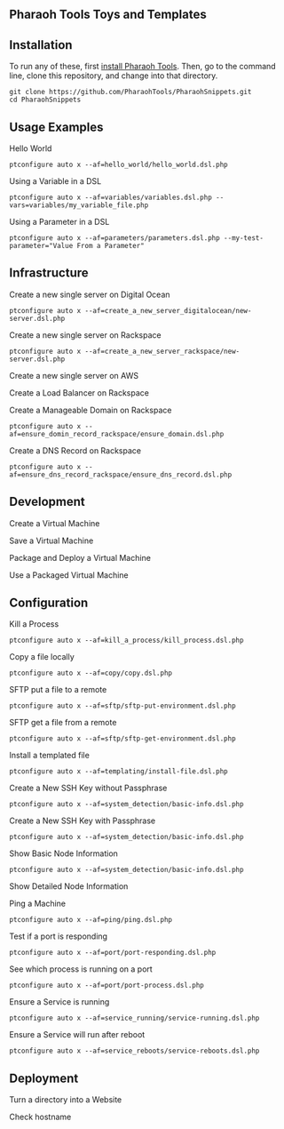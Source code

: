 Pharaoh Tools Toys and Templates
--------------------------------



Installation
--------------------------------
To run any of these, first [install Pharaoh Tools](http://pharaohtools.com/install "install Pharaoh Tools"). Then, go to
 the command line, clone this repository, and change into that directory.

    git clone https://github.com/PharaohTools/PharaohSnippets.git
    cd PharaohSnippets


Usage Examples
--------------------------------

Hello World

    ptconfigure auto x --af=hello_world/hello_world.dsl.php

Using a Variable in a DSL

    ptconfigure auto x --af=variables/variables.dsl.php --vars=variables/my_variable_file.php

Using a Parameter in a DSL

    ptconfigure auto x --af=parameters/parameters.dsl.php --my-test-parameter="Value From a Parameter"



Infrastructure
--------------------------------
Create a new single server on Digital Ocean

    ptconfigure auto x --af=create_a_new_server_digitalocean/new-server.dsl.php


Create a new single server on Rackspace

    ptconfigure auto x --af=create_a_new_server_rackspace/new-server.dsl.php


Create a new single server on AWS

Create a Load Balancer on Rackspace

Create a Manageable Domain on Rackspace

    ptconfigure auto x --af=ensure_domin_record_rackspace/ensure_domain.dsl.php


Create a DNS Record on Rackspace

    ptconfigure auto x --af=ensure_dns_record_rackspace/ensure_dns_record.dsl.php



Development
------------------------------

Create a Virtual Machine

Save a Virtual Machine

Package and Deploy a Virtual Machine

Use a Packaged Virtual Machine



Configuration
------------------------------

Kill a Process

    ptconfigure auto x --af=kill_a_process/kill_process.dsl.php


Copy a file locally

    ptconfigure auto x --af=copy/copy.dsl.php


SFTP put a file to a remote

    ptconfigure auto x --af=sftp/sftp-put-environment.dsl.php


SFTP get a file from a remote

    ptconfigure auto x --af=sftp/sftp-get-environment.dsl.php


Install a templated file

    ptconfigure auto x --af=templating/install-file.dsl.php


Create a New SSH Key without Passphrase

    ptconfigure auto x --af=system_detection/basic-info.dsl.php


Create a New SSH Key with Passphrase

    ptconfigure auto x --af=system_detection/basic-info.dsl.php


Show Basic Node Information

    ptconfigure auto x --af=system_detection/basic-info.dsl.php


Show Detailed Node Information

Ping a Machine

    ptconfigure auto x --af=ping/ping.dsl.php


Test if a port is responding

    ptconfigure auto x --af=port/port-responding.dsl.php


See which process is running on a port

    ptconfigure auto x --af=port/port-process.dsl.php


Ensure a Service is running

    ptconfigure auto x --af=service_running/service-running.dsl.php


Ensure a Service will run after reboot

    ptconfigure auto x --af=service_reboots/service-reboots.dsl.php




Deployment
------------------------------

Turn a directory into a Website

Check hostname


